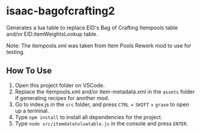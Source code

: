 # isaac-bagofcrafting2
Generates a lua table to replace EID's Bag of Crafting Itempools table and/or EID.itemWeightsLookup table. 

Note: The itempools.xml was taken from Item Pools Rework mod to use for testing. 

## How To Use
1) Open this project folder on VSCode.
2) Replace the itempools.xml and/or item-metadata.xml in the `assets` folder if generating recipes for another mod.
3) Go to index.js in the `src` folder, and press `CTRL` + `SHIFT` + `grave` to open up a terminal.
4) Type `npm install` to install all dependencies for the project.
5) Type `node src/itemdatatoluatable.js` in the console and press `ENTER`.
